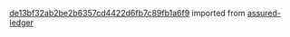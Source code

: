 [de13bf32ab2be2b6357cd4422d6fb7c89fb1a6f9](https://github.com/insolar/assured-ledger/commit/de13bf32ab2be2b6357cd4422d6fb7c89fb1a6f9) imported from [assured-ledger](https://github.com/insolar/assured-ledger)
